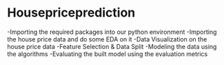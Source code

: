 # Housepriceprediction
-Importing the required packages into our python environment
-Importing the house price data and do some EDA on it
-Data Visualization on the house price data
-Feature Selection & Data Split
-Modeling the data using the algorithms
-Evaluating the built model using the evaluation metrics
